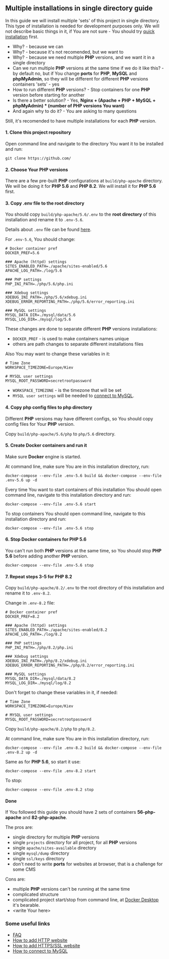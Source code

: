 Multiple installations in single directory guide
-------

In this guide we will install multiple 'sets' of this project in single directory.
This type of installation is needed for development purposes only.
We will not describe basic things in it, if You are not sure - You should try [quick installation](quick-installation.markdown) first.

- Why? - because we can
- Why? - because it's not recomended, but we want to
- Why? - because we need multiple **PHP** versions, and we want it in a single directory
- Can we run multiple **PHP** versions at the same time if we do it like this? - by default no, but if You change **ports** for **PHP**, **MySQL** and **phpMyAdmin**, so they will be different for different **PHP** versions containers 'sets' - yes
- How to run different **PHP** versions? - Stop containers for one **PHP** version before starting for another
- Is there a better solution? - Yes, **Nginx + (Apache + PHP + MySQL + phpMyAdmin) \* (number of PHP versions You want)**
- And again why to do it? - You are asking to many questions

Still, it's recomended to have multiple installations for each **PHP** version.

#### 1. Clone this project repository

Open command line and navigate to the directory You want it to be installed and run:

```shell script
git clone https://github.com/
```

#### 2. Choose Your PHP versions

There are a few pre-built **PHP** configurations at `build/php-apache` directory.
We will be doing it for **PHP 5.6** and **PHP 8.2**.
We will install it for **PHP 5.6** first.

#### 3. Copy .env file to the root directory

You should copy `build/php-apache/5.6/.env` to the **root directory** of this installation and rename it to `.env-5.6`.

Details about `.env` file can be found [here](env.markdown).

For `.env-5.6`, You should change:

```
# Docker container pref
DOCKER_PREF=5.6

### Apache (httpd) settings
SITES_ENABLED_PATH=./apache/sites-enabled/5.6
APACHE_LOG_PATH=./log/5.6

### PHP settings
PHP_INI_PATH=./php/5.6/php.ini

### Xdebug settings
XDEBUG_INI_PATH=./php/5.6/xdebug.ini
XDEBUG_ERROR_REPORTING_PATH=./php/5.6/error_reporting.ini

### MySQL settings
MYSQL_DATA_DIR=./mysql/data/5.6
MYSQL_LOG_DIR=./mysql/log/5.6
```

These changes are done to separate different **PHP** versions installations:

- `DOCKER_PREF` - is used to make containers names unique
- others are path changes to separate different installations files

Also You may want to change these variables in it:

```
# Time Zone
WORKSPACE_TIMEZONE=Europe/Kiev

# MYSQL user settings
MYSQL_ROOT_PASSWORD=secretrootpassword
```

- `WORKSPACE_TIMEZONE` - is the timezone that will be set
- `MYSQL user settings` will be needed to [connect to MySQL](how-to-connect-to-mysql.markdown).

#### 4. Copy php config files to php directory

Different **PHP** versions may have different configs, so You should copy config files for Your **PHP** version.

Copy `build/php-apache/5.6/php` to `php/5.6` directory.

#### 5. Create Docker containers and run it

Make sure **Docker** engine is started.

At command line, make sure You are in this installation directory, run:

```shell script
docker-compose --env-file .env-5.6 build && docker-compose --env-file .env-5.6 up -d
```

Every time You want to start containers of this installation You should open command line, navigate to this installation directory and run:

```shell script
docker-compose --env-file .env-5.6 start
```

To stop containers You should open command line, navigate to this installation directory and run:

```shell script
docker-compose --env-file .env-5.6 stop
```

#### 6. Stop Docker containers for PHP 5.6

You can't run both **PHP** versions at the same time, so You should stop **PHP 5.6** before adding another **PHP** version.

```shell script
docker-compose --env-file .env-5.6 stop
```

#### 7. Repeat steps 3-5 for PHP 8.2

Copy `build/php-apache/8.2/.env` to the root directory of this installation and rename it to `.env-8.2`.

Change in `.env-8.2` file:

```
# Docker container pref
DOCKER_PREF=8.2

### Apache (httpd) settings
SITES_ENABLED_PATH=./apache/sites-enabled/8.2
APACHE_LOG_PATH=./log/8.2

### PHP settings
PHP_INI_PATH=./php/8.2/php.ini

### Xdebug settings
XDEBUG_INI_PATH=./php/8.2/xdebug.ini
XDEBUG_ERROR_REPORTING_PATH=./php/8.2/error_reporting.ini

### MySQL settings
MYSQL_DATA_DIR=./mysql/data/8.2
MYSQL_LOG_DIR=./mysql/log/8.2
```

Don't forget to change these variables in it, if needed:

```
# Time Zone
WORKSPACE_TIMEZONE=Europe/Kiev

# MYSQL user settings
MYSQL_ROOT_PASSWORD=secretrootpassword
```

Copy `build/php-apache/8.2/php` to `php/8.2`.

At command line, make sure You are in this installation directory, run:

```shell script
docker-compose --env-file .env-8.2 build && docker-compose --env-file .env-8.2 up -d
```

Same as for **PHP 5.6**, so start it use:

```shell script
docker-compose --env-file .env-8.2 start
```

To stop:

```shell script
docker-compose --env-file .env-8.2 stop
```

#### Done

If You followed this guide you should have 2 sets of containers **56-php-apache** and **82-php-apache**.

The pros are:

- single directory for multiple **PHP** versions
- single `projects` directory for all project, for all **PHP** versions
- single `apache/sites-available` directory
- single `mysql/dump` directory
- single `ssl/keys` directory
- don't need to write **ports** for websites at browser, that is a challenge for some CMS

Cons are:

- multiple **PHP** versions can't be running at the same time
- complicated structure
- complicated project start/stop from command line, at [Docker Desktop](https://www.docker.com/products/docker-desktop/) it's bearable.
- \<write Your here\>

### Some useful links

- [FAQ](faq.markdown)
- [How to add HTTP website](how-to-add-website.markdown)
- [How to add HTTPS/SSL website](how-to-add-ssl-website.markdown)
- [How to connect to MySQL](how-to-connect-to-mysql.markdown)